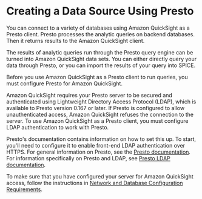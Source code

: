 # Creating a Data Source Using Presto<a name="create-a-data-source-presto"></a>

You can connect to a variety of databases using Amazon QuickSight as a Presto client\. Presto processes the analytic queries on backend databases\. Then it returns results to the Amazon QuickSight client\.

The results of analytic queries run through the Presto query engine can be turned into Amazon QuickSight data sets\. You can either directly query your data through Presto, or you can import the results of your query into SPICE\.

Before you use Amazon QuickSight as a Presto client to run queries, you must configure Presto for Amazon QuickSight\. 

Amazon QuickSight requires your Presto server to be secured and authenticated using Lightweight Directory Access Protocol \(LDAP\), which is available to Presto version 0\.167 or later\. If Presto is configured to allow unauthenticated access, Amazon QuickSight refuses the connection to the server\. To use Amazon QuickSight as a Presto client, you must configure LDAP authentication to work with Presto\. 

Presto's documentation contains information on how to set this up\. To start, you'll need to configure it to enable front\-end LDAP authentication over HTTPS\. For general information on Presto, see the [Presto documentation](https://prestodb.io/docs/current/)\. For information specifically on Presto and LDAP, see [Presto LDAP documentation](https://prestodb.io/docs/current/security/ldap.html)\. 

To make sure that you have configured your server for Amazon QuickSight access, follow the instructions in [Network and Database Configuration Requirements](configure-access.md)\.